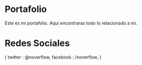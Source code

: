 # Portafolio
 
Este es mi portafolio.
Aqui encontraras todo lo relacionado a mi.

# Redes Sociales
{
    twitter : @noverflow,
    facebook : /noverflow,
}
